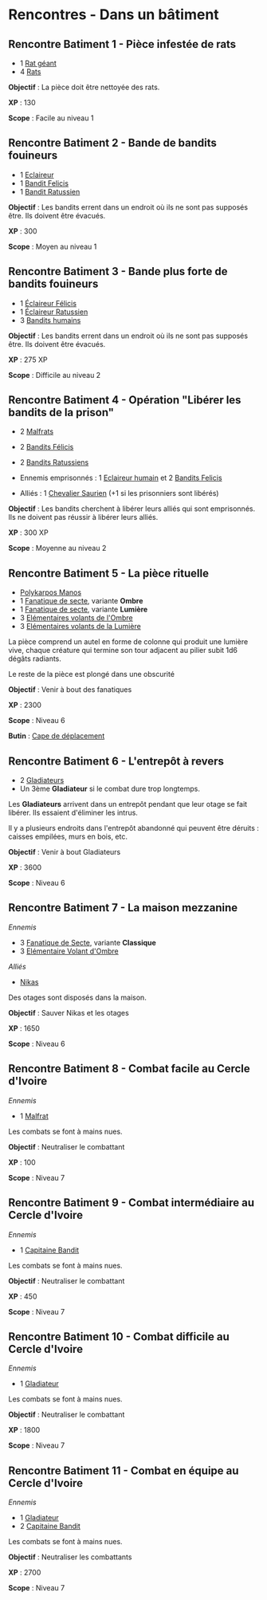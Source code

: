 # Rencontres - Dans un bâtiment

## Rencontre Batiment 1 - Pièce infestée de rats
* 1 [Rat géant](../STAT_BLOCKS/ANIMAUX/Rat.md#rat-géant)
* 4 [Rats](../STAT_BLOCKS/ANIMAUX/Rat.md#rat)

**Objectif** : La pièce doit être nettoyée des rats.

**XP** : 130

**Scope** : Facile au niveau 1

## Rencontre Batiment 2 - Bande de bandits fouineurs
* 1 [Eclaireur](../STAT_BLOCKS/CLASS/Eclaireur.md#eclaireur)
* 1 [Bandit Felicis](../STAT_BLOCKS/CLASS/Bandit.md#bandit-felicis)
* 1 [Bandit Ratussien](../STAT_BLOCKS/CLASS/Bandit.md#bandit-ratussien)

**Objectif** : Les bandits errent dans un endroit où ils ne sont pas supposés être. Ils doivent être évacués.

**XP** : 300

**Scope** : Moyen au niveau 1

## Rencontre Batiment 3 - Bande plus forte de bandits fouineurs
* 1 [Éclaireur Félicis](../STAT_BLOCKS/CLASS/Eclaireur.md#eclaireur-félicis)
* 1 [Éclaireur Ratussien](../STAT_BLOCKS/CLASS/Eclaireur.md#eclaireur-ratussien)
* 3 [Bandits humains](../STAT_BLOCKS/CLASS/Bandit.md#bandit)

**Objectif** : Les bandits errent dans un endroit où ils ne sont pas supposés être. Ils doivent être évacués.

**XP** : 275 XP

**Scope** : Difficile au niveau 2

## Rencontre Batiment 4 - Opération "Libérer les bandits de la prison"
* 2 [Malfrats](../STAT_BLOCKS/CLASS/Malfrat.md#malfrat)
* 2 [Bandits Félicis](../STAT_BLOCKS/CLASS/Bandit.md#bandit-felicis)
* 2 [Bandits Ratussiens](../STAT_BLOCKS/CLASS/Bandit.md#bandit-felicis)

* Ennemis emprisonnés : 1 [Eclaireur humain](../STAT_BLOCKS/CLASS/Eclaireur.md#eclaireur) et 2 [Bandits Felicis](../STAT_BLOCKS/CLASS/Bandit.md#bandit-felicis)

* Alliés : 1 [Chevalier Saurien](../STAT_BLOCKS/CLASS/Chevalier.md#chevalier-saurien) (+1 si les prisonniers sont libérés)

**Objectif** : Les bandits cherchent à libérer leurs alliés qui sont emprisonnés. Ils ne doivent pas réussir à libérer leurs alliés.

**XP** : 300 XP

**Scope** : Moyenne au niveau 2

## Rencontre Batiment 5 - La pièce rituelle

* [Polykarpos Manos](../STAT_BLOCKS/PERSONNAGES/PolykarposManos.md)
* 1 [Fanatique de secte](../STAT_BLOCKS/CLASS/FanatiqueDeSecte.md), variante **Ombre**
* 1 [Fanatique de secte](../STAT_BLOCKS/CLASS/FanatiqueDeSecte.md), variante **Lumière**
* 3 [Elémentaires volants de l'Ombre](../STAT_BLOCKS/ELEMENTAIRES/ElementaireVolantDOmbre.md)
* 3 [Elémentaires volants de la Lumière](../STAT_BLOCKS/ELEMENTAIRES/ElementaireVolantDeLumiere.md)

La pièce comprend un autel en forme de colonne qui produit une lumière vive, chaque créature qui termine son tour adjacent au pilier subit 1d6 dégâts radiants. 

Le reste de la pièce est plongé dans une obscurité 

**Objectif** : Venir à bout des fanatiques

**XP** : 2300

**Scope** : Niveau 6

**Butin** : [Cape de déplacement](../RECOMPENSES/RARES.md#cape-de-déplacement)

## Rencontre Batiment 6 - L'entrepôt à revers

* 2 [Gladiateurs](../STAT_BLOCKS/CLASS/Gladiateur.md)
* Un 3ème **Gladiateur** si le combat dure trop longtemps.

Les **Gladiateurs** arrivent dans un entrepôt pendant que leur otage se fait libérer. Ils essaient d'éliminer les intrus.

Il y a plusieurs endroits dans l'entrepôt abandonné qui peuvent être déruits : caisses empilées, murs en bois, etc.

**Objectif** : Venir à bout Gladiateurs

**XP** : 3600

**Scope** : Niveau 6

## Rencontre Batiment 7 - La maison mezzanine

*Ennemis*
* 3 [Fanatique de Secte](../STAT_BLOCKS/CLASS/FanatiqueDeSecte.md), variante **Classique**
* 3 [Elémentaire Volant d'Ombre](../STAT_BLOCKS/ELEMENTAIRES/ElementaireVolantDOmbre.md)

*Alliés*
* [Nikas](../WORLDBUILDING/PERSONNAGES/SOMBRES_ARTISTES/NikasPourokos.md)

Des otages sont disposés dans la maison.

**Objectif** : Sauver Nikas et les otages

**XP** : 1650

**Scope** : Niveau 6

## Rencontre Batiment 8 - Combat facile au Cercle d'Ivoire 

*Ennemis*

* 1 [Malfrat](../STAT_BLOCKS/CLASS/Malfrat.md)

Les combats se font à mains nues.

**Objectif** : Neutraliser le combattant

**XP** : 100

**Scope** : Niveau 7

## Rencontre Batiment 9 - Combat intermédiaire au Cercle d'Ivoire 

*Ennemis*

* 1 [Capitaine Bandit](../STAT_BLOCKS/CLASS/CapitaineBandit.md)

Les combats se font à mains nues.

**Objectif** : Neutraliser le combattant

**XP** : 450

**Scope** : Niveau 7

## Rencontre Batiment 10 - Combat difficile au Cercle d'Ivoire 

*Ennemis*

* 1 [Gladiateur](../STAT_BLOCKS/CLASS/Gladiateur.md)

Les combats se font à mains nues.

**Objectif** : Neutraliser le combattant

**XP** : 1800

**Scope** : Niveau 7

## Rencontre Batiment 11 - Combat en équipe au Cercle d'Ivoire 

*Ennemis*

* 1 [Gladiateur](../STAT_BLOCKS/CLASS/Gladiateur.md)
* 2 [Capitaine Bandit](../STAT_BLOCKS/CLASS/CapitaineBandit.md)

Les combats se font à mains nues.

**Objectif** : Neutraliser les combattants

**XP** : 2700

**Scope** : Niveau 7